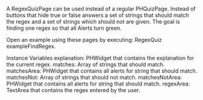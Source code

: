 A RegexQuizPage can be used instead of a regular PHQuizPage. Instead of buttons that hide true or false answers a set of strings that should match the regex and a set of strings which should not are given. The goal is finding one regex so that all Alerts turn green.

Open an example using these pages by executing: RegexQuiz exampleFindRegex.

Instance Variables
	explanation: PHWidget that contains the explanation for the current regex.
	matches: Array of strings that should match.
	matchesArea: PHWidget that contains all alerts for string that should match.
	matchesNot: Array of strings that should not match.
	matchesNotArea: PHWidget that contains all alerts for string that should match.
	regexArea:	 TextArea that contains the regex entered by the user.